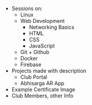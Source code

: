 * Sessions on:
  * Linux
  * Web Development
    * Networking Basics
    * HTML
    * CSS
    * JavaScript
  * Git + Github
  * Docker
  * Firebase  
* Projects made with description    
  * Club Portal
  * Abhisarga AR App
* Example Certificate Image
* Club Members, other Info
